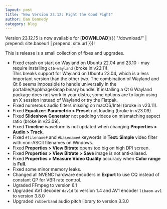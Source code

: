 ```yaml
---
layout: post
title: "New Version 23.12: Fight the Good Fight"
author: Dan Dennedy
category: blog
---
```


Version 23.12.15 is now available for [**DOWNLOAD**]({{ "/download/" | prepend: site.baseurl | prepend: site.url }})!

This is release is a small collection of fixes and upgrades.

- Fixed crash on start on Wayland on Ubuntu 22.04 and 23.10 - may require installing `qt6-wayland` (broke in v23.11).  
  This breaks support for Wayland on Ubuntu 23.04, which is a less important version than the other two.
  The combination of Wayland and Qt 6 seems impossible to handle universally in the portable/AppImage/Snap binary bundle. If installing a Qt 6 Wayland package does not work in your distro, some options are to login using an X session instead of Wayland or try the Flatpak.
- Fixed numerous audio filters missing on macOS/Intel (broke in v23.11).
- Fixed **Equalizer: Parametric > Preset** not loading (broke in v23.09).
- Fixed **Slideshow Generator** not padding videos on mismatching aspect ratio (broke in v23.09).
- Fixed **Timeline** waveform is not updated when changing **Properties > Audio > Track**.
- Fixed `#filename#` and `#basename#` keywords in **Text: Simple** video filter with non-ASCII filenames on Windows.
- Fixed **Properties > View Bitrate** opens too big on high DPI screen.
- Fixed **Properties > View Bitrate > Save** image is not anti-aliased.
- Fixed **Properties > Measure Video Quality** accuracy when **Color range** is **Full**.
- Fixed some minor memory leaks.
- Changed all NVENC hardware encoders in **Export** to use CQ instead of constant QP for VBR rate control.
- Ugraded FFmpeg to version 6.1
- Upgraded AV1 decoder `dav1d` to version 1.4 and AV1 encoder `libaom-av1` to version 3.8.0
- Upgraded `rubberband` audio pitch library to version 3.3.0

